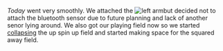 ﻿_Today_ went very smoothly. We attached the ![left arm](leftarm.jpeg)but decided not to attach the bluetooth sensor due to future planning and lack of another senor lying around.  We also got our playing field now so we started [collapsing](media/fieldiinprogress.jpeg) the up spin up field and started making space for the squared away field. 
